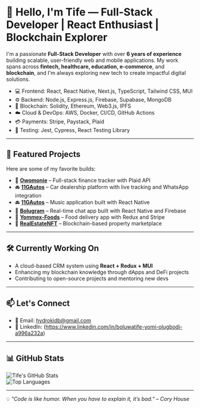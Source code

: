 # 👋 Hello, I'm Tife — Full-Stack Developer | React Enthusiast | Blockchain Explorer 

I'm a passionate **Full-Stack Developer** with over **6 years of experience** building scalable, user-friendly web and mobile applications. My work spans across **fintech, healthcare, education, e-commerce**, and **blockchain**, and I'm always exploring new tech to create impactful digital solutions.

- 💻 Frontend: React, React Native, Next.js, TypeScript, Tailwind CSS, MUI  
- ⚙️ Backend: Node.js, Express.js, Firebase, Supabase, MongoDB  
- 🔐 Blockchain: Solidity, Ethereum, Web3.js, IPFS  
- ☁️ Cloud & DevOps: AWS, Docker, CI/CD, GitHub Actions  
- 💳 Payments: Stripe, Paystack, Plaid  
- 🧪 Testing: Jest, Cypress, React Testing Library  

---

## 🚀 Featured Projects

Here are some of my favorite builds:

- 🧾 **[Owomonie](https://github.com/Owomonie)** – Full-stack finance tracker with Plaid API  
- 🚘 **[11GAutos](https://github.com/yommexg/11GAutos)** – Car dealership platform with live tracking and WhatsApp integration  
- 🚘 **[11GAutos](https://github.com/yommexg/Shiona-music)** – Music application built with React Native  
- 💬 **[Bolugram](https://github.com/yommexg/bolugram)** – Real-time chat app built with React Native and Firebase  
- 🍔 **[Yommex-Foods](https://github.com/yommexg/yommex-foods)** – Food delivery app with Redux and Stripe  
- 🧱 **[RealEstateNFT](https://github.com/yommexg/realestatenft)** – Blockchain-based property marketplace  

---

## 🛠️ Currently Working On

- A cloud-based CRM system using **React + Redux + MUI**  
- Enhancing my blockchain knowledge through dApps and DeFi projects  
- Contributing to open-source projects and mentoring new devs

---

## 📫 Let's Connect

- 📧 Email: [hydrokidb@gmail.com](mailto:hydrokidb@gmail.com)  
- 💼 LinkedIn: (https://www.linkedin.com/in/boluwatife-yomi-olugbodi-a996a232a)  

---

## 📊 GitHub Stats

![Tife's GitHub Stats](https://github-readme-stats.vercel.app/api?username=yommexg&show_icons=true&theme=radical)  
![Top Languages](https://github-readme-stats.vercel.app/api/top-langs/?username=yommexg&layout=compact&theme=radical)

---

💡 *"Code is like humor. When you have to explain it, it’s bad." – Cory House*
